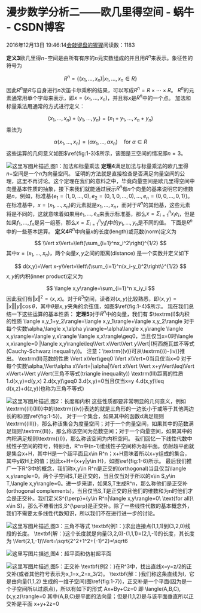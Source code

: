 
# 漫步数学分析二——欧几里得空间 - 蜗牛 - CSDN博客


2016年12月13日 19:46:14[会敲键盘的猩猩](https://me.csdn.net/u010182633)阅读数：1183


$\textbf{定义3}$欧几里得$n-$空间是由所有有序的$n$元实数组成的并且用$R^n$来表示。象征性的符号为

$$
R^n=\{(x_1,\ldots,x_n)|x_1,\ldots,x_n\in R\}
$$
因此$R^n$是$R$与自身进行$n$次笛卡尔乘积的结果，可以写成$R^n=R\times\cdots\times R$。
$R^n$的元素通常用单个字母来表示，即$x=(x_1,\ldots,x_n)$，并且称$x$是$R^n$中的一个点。
加法和标量乘法用通常的方式进行定义：

$$
(x_1,\ldots,x_n)+(y_1,\ldots,y_n)=(x_1+y_1,\ldots,x_n+y_n)
$$
乘法为

$$
\alpha(x_1,\ldots,x_n)=(\alpha x_1,\ldots,\alpha x_n)\quad\text{for}\ \alpha\in R
$$
这些运算的几何意义如图$\ref{fig:1-3}$所示，该图是三空间的情况即$n=3$。

![这里写图片描述](https://img-blog.csdn.net/20161213193127246?watermark/2/text/aHR0cDovL2Jsb2cuY3Nkbi5uZXQvdTAxMDE4MjYzMw==/font/5a6L5L2T/fontsize/400/fill/I0JBQkFCMA==/dissolve/70/gravity/SouthEast)[ ](https://img-blog.csdn.net/20161213193127246?watermark/2/text/aHR0cDovL2Jsb2cuY3Nkbi5uZXQvdTAxMDE4MjYzMw==/font/5a6L5L2T/fontsize/400/fill/I0JBQkFCMA==/dissolve/70/gravity/SouthEast)
图1：加法和标量乘法
$\textbf{定理4}$满足加法与标量乘法的欧几里得$n-$空间是一个$n$为向量空间。
证明的方法就是直接检查是否满足向量空间的公理，这里不再讨论。这个定理在我们的意料之中，毕竟向量空间是欧几里得空间中向量基本性质的抽象，接下来我们就能通过展示$R^n$有$n$个向量的基来说明它的维数是$n$，例如，标准基$\{e_1=(1,0,\ldots,0),e_2=(0,1,0,\ldots,0),\ldots,e_n=(0,0,\ldots,0,1)\}$。
在标准基中，$x=(x_1,\ldots,x_n)$的元素就是$x_1,\ldots,x_n$，而对于$R^n$的其他基，这些元素将是不同的，这就意味着如果用$e_1,\ldots,e_n$来表示标准基，那么$x=\Sigma_{i=1}^n x_ie_i$，但是如果$f_1,\ldots,f_n$是另一组基，那么$x=\Sigma_{i=1}^ny_if_i$中的$y_1,\ldots,y_n$是不同的值。
下面是$R^n$中的一些基本运算。
$\textbf{定义4}$$R^n$中向量$x$的长度(length)或范数(norm)定义为

$$
\Vert x\Vert=\left(\sum_{i=1}^nx_i^2\right)^{1/2}
$$
其中$x=(x_1,\ldots,x_n)$，两个向量$x,y$之间的距离(distance) 是一个实数并定义如下

$$
d(x,y)=\Vert x-y\Vert=\left\{\sum_{i=1}^n(x_i-y_i)^2\right\}^{1/2}
$$
$x,y$的内积(inner product)定义为

$$
\langle x,y\rangle=\sum_{i=1}^n x_iy_i
$$
因此我们有$\Vert x\Vert^2=\langle x,x\rangle$。对于$R^3$空间，读者对$\langle x,y\rangle$比较熟悉，即$\langle x,y\rangle=\Vert x\Vert\Vert y\Vert\cos\theta$，其中$\theta$是$x,y$夹角的余弦值，如图$\ref{fig:1-4}$所示。
现在我们总结一下这些运算的基本性质：
$\textbf{定理5}$对于$R^n$中的向量，我们有
$\textrm(I)$内积的性质
\langle x,y_1+y_2\rangle=\langle x,y_1\rangle+\langle x,y_2\rangle
对于每个实数\alpha,\langle x,\alpha y\rangle=\alpha\langle x,y\rangle
\langle x,y\rangle=\langle y,x\rangle
\langle x,x\rangle\geq0，当且仅当x=0时\langle x,x\rangle=0
|\langle x,y\rangle\leq\Vert x\Vert\Vert y\Vert|(柯西施瓦兹不等式(Cauchy-Schwarz inequality))。
注意：\textrm{(v)}可从\textrm{(i)-(iv)}推出。
\textrm(II)范数的性质
\Vert x\Vert\geq0
\Vert x\Vert=0当且仅当x=0
对于每个实数\alpha,\Vert\alpha x\Vert=|\alpha|\Vert x\Vert
\Vert x+y\Vert\leq\Vert x\Vert+\Vert y\Vert(三角不等式(triangle inequality))
\textrm(III)距离的性质
1.d(x,y)=d(y,x)
2.d(x,y)\geq0
3.d(x,y)=0当且仅当x=y
4.d(x,y)\leq d(x,z)+d(z,y)(也称为三角不等式)

![这里写图片描述](https://img-blog.csdn.net/20161213193311403?watermark/2/text/aHR0cDovL2Jsb2cuY3Nkbi5uZXQvdTAxMDE4MjYzMw==/font/5a6L5L2T/fontsize/400/fill/I0JBQkFCMA==/dissolve/70/gravity/SouthEast)[ ](https://img-blog.csdn.net/20161213193311403?watermark/2/text/aHR0cDovL2Jsb2cuY3Nkbi5uZXQvdTAxMDE4MjYzMw==/font/5a6L5L2T/fontsize/400/fill/I0JBQkFCMA==/dissolve/70/gravity/SouthEast)
图2：长度和内积
这些性质都要非常明显的几何意义，例如\textrm{(II)(III)}中的\textrm{(iv)}表达的就是三角形的一边长小于或等于其他两边长的和(图\ref{fig:1-5})。
对于一个集合，如果其中的函数d满足规则\textrm{(III)}，那么称该集合为度量空间；对于一个向量空间，如果其中的范数满足规则\textrm{(II)}，那么称该空间为范数空间；对于一个向量空间，如果其中的内积满足规则\textrm{(I)}，那么称该空间为内积空间。
我们回忆一下线性代数中线性子空间的符号，特别地，R^n中(n-1)维线性子空间称为超平面。仿射超平面就是集合x+H，其中H是一个超平面且x\in R^n；x+H意味着所以x+y组成的集合，其中y取H上的值；因此x+H=\{x+y|y\in H\}，如图\ref{fig:1-6}所示。
最后我们推广一下R^3中的概念，我们称x,y\in R^n是正交的(orthogonal)当且仅当\langle x,y\rangle=0。两个子空间S,T是正交的，当且仅当对于所以的x\in S,y\in T,\langle x,y\rangle=0。进一步来讲，如果S,T生成R^n，那么称他们是正交补(orthogonal complements)，当且仅当S,T是正交的且他们的维数和为n时他们才会是正交补。我们定义S^{\perp}=\{y\in R^n|\langle x,y\rangle=0\ \text{for all}\ x\in S\}，那么不难看出S,S^{\perp}是正交补。除了一些线性代数的基本概念外，我们不需要太多线性代数知识，所以我们不在进行进一步的讨论。

![这里写图片描述](https://img-blog.csdn.net/20161213194322923?watermark/2/text/aHR0cDovL2Jsb2cuY3Nkbi5uZXQvdTAxMDE4MjYzMw==/font/5a6L5L2T/fontsize/400/fill/I0JBQkFCMA==/dissolve/70/gravity/SouthEast)[ ](https://img-blog.csdn.net/20161213194322923?watermark/2/text/aHR0cDovL2Jsb2cuY3Nkbi5uZXQvdTAxMDE4MjYzMw==/font/5a6L5L2T/fontsize/400/fill/I0JBQkFCMA==/dissolve/70/gravity/SouthEast)
图3：三角不等式
\textbf{例1：}求出连接点(1,1,1)到(3,2,0)线段的长度。
\textbf{解：}这个长度就是向量(3,2,0)-(1,1,1)=(2,1,-1)的长度，其长度为
\Vert(2,1,-1)\Vert=\sqrt{2^2+1^2+(-1)^2}=\sqrt6

![这里写图片描述](https://img-blog.csdn.net/20161213194409845?watermark/2/text/aHR0cDovL2Jsb2cuY3Nkbi5uZXQvdTAxMDE4MjYzMw==/font/5a6L5L2T/fontsize/400/fill/I0JBQkFCMA==/dissolve/70/gravity/SouthEast)[ ](https://img-blog.csdn.net/20161213194409845?watermark/2/text/aHR0cDovL2Jsb2cuY3Nkbi5uZXQvdTAxMDE4MjYzMw==/font/5a6L5L2T/fontsize/400/fill/I0JBQkFCMA==/dissolve/70/gravity/SouthEast)
图4：超平面和仿射超平面

![这里写图片描述](https://img-blog.csdn.net/20161213194452562?watermark/2/text/aHR0cDovL2Jsb2cuY3Nkbi5uZXQvdTAxMDE4MjYzMw==/font/5a6L5L2T/fontsize/400/fill/I0JBQkFCMA==/dissolve/70/gravity/SouthEast)[ ](https://img-blog.csdn.net/20161213194452562?watermark/2/text/aHR0cDovL2Jsb2cuY3Nkbi5uZXQvdTAxMDE4MjYzMw==/font/5a6L5L2T/fontsize/400/fill/I0JBQkFCMA==/dissolve/70/gravity/SouthEast)
图5：正交补
\textbf{例2：}在R^3中，找出直线x=y=z/2的正交补(或者其他符号表示为x_1=x_2=x_3/2)。
\textbf{解：}我们称这条直线为l，它是由向量(1,1,2) 生成的一维子空间(图\ref{fig:1-7})，正交补是一个平面(因为是一个子空间所以过原点)，所以有如下的形式
Ax+By+Cz=0
即
\langle(A,B,C),(x,y,z)\rangle=0
其中(A,B,C)是平面的法向量；但是(1,1,2)是与该平面垂直所以正交补是平面
x+y+2z=0

